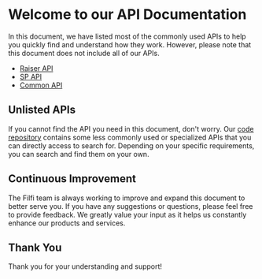 # Welcome to our API Documentation

In this document, we have listed most of the commonly used APIs to help you quickly find and understand how they work. However, please note that this document does not include all of our APIs.

- [Raiser API](raiser.md)
- [SP API](sp.md)
- [Common API](common.md)

## Unlisted APIs

If you cannot find the API you need in this document, don't worry. Our [code repository](https://github.com/filfi/letsfil-contracts) contains some less commonly used or specialized APIs that you can directly access to search for. Depending on your specific requirements, you can search and find them on your own.

## Continuous Improvement

The Filfi team is always working to improve and expand this document to better serve you. If you have any suggestions or questions, please feel free to provide feedback. We greatly value your input as it helps us constantly enhance our products and services.

## Thank You

Thank you for your understanding and support!